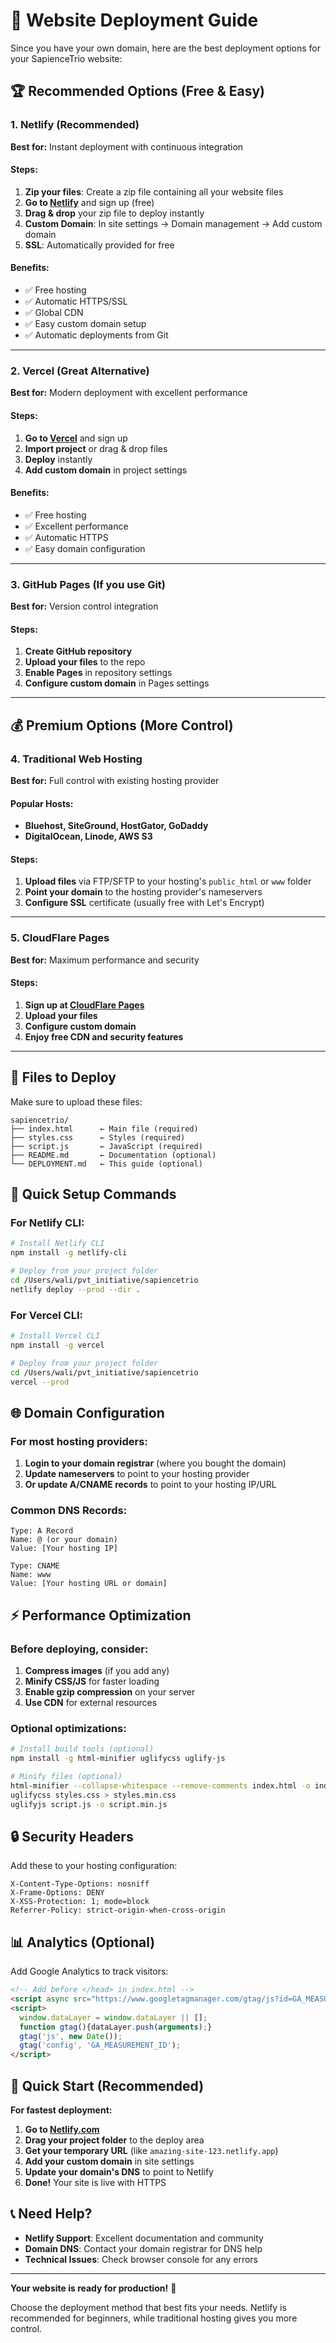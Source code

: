 # 🚀 Website Deployment Guide

Since you have your own domain, here are the best deployment options for your SapienceTrio website:

## 🏆 Recommended Options (Free & Easy)

### 1. **Netlify** (Recommended)
**Best for:** Instant deployment with continuous integration

#### Steps:
1. **Zip your files**: Create a zip file containing all your website files
2. **Go to [Netlify](https://netlify.com)** and sign up (free)
3. **Drag & drop** your zip file to deploy instantly
4. **Custom Domain**: In site settings → Domain management → Add custom domain
5. **SSL**: Automatically provided for free

#### Benefits:
- ✅ Free hosting
- ✅ Automatic HTTPS/SSL
- ✅ Global CDN
- ✅ Easy custom domain setup
- ✅ Automatic deployments from Git

---

### 2. **Vercel** (Great Alternative)
**Best for:** Modern deployment with excellent performance

#### Steps:
1. **Go to [Vercel](https://vercel.com)** and sign up
2. **Import project** or drag & drop files
3. **Deploy** instantly
4. **Add custom domain** in project settings

#### Benefits:
- ✅ Free hosting
- ✅ Excellent performance
- ✅ Automatic HTTPS
- ✅ Easy domain configuration

---

### 3. **GitHub Pages** (If you use Git)
**Best for:** Version control integration

#### Steps:
1. **Create GitHub repository**
2. **Upload your files** to the repo
3. **Enable Pages** in repository settings
4. **Configure custom domain** in Pages settings

---

## 💰 Premium Options (More Control)

### 4. **Traditional Web Hosting**
**Best for:** Full control with existing hosting provider

#### Popular Hosts:
- **Bluehost, SiteGround, HostGator, GoDaddy**
- **DigitalOcean, Linode, AWS S3**

#### Steps:
1. **Upload files** via FTP/SFTP to your hosting's `public_html` or `www` folder
2. **Point your domain** to the hosting provider's nameservers
3. **Configure SSL** certificate (usually free with Let's Encrypt)

---

### 5. **CloudFlare Pages**
**Best for:** Maximum performance and security

#### Steps:
1. **Sign up at [CloudFlare Pages](https://pages.cloudflare.com)**
2. **Upload your files**
3. **Configure custom domain**
4. **Enjoy free CDN and security features**

---

## 📁 Files to Deploy

Make sure to upload these files:
```
sapiencetrio/
├── index.html      ← Main file (required)
├── styles.css      ← Styles (required)
├── script.js       ← JavaScript (required)
├── README.md       ← Documentation (optional)
└── DEPLOYMENT.md   ← This guide (optional)
```

## 🔧 Quick Setup Commands

### For Netlify CLI:
```bash
# Install Netlify CLI
npm install -g netlify-cli

# Deploy from your project folder
cd /Users/wali/pvt_initiative/sapiencetrio
netlify deploy --prod --dir .
```

### For Vercel CLI:
```bash
# Install Vercel CLI
npm install -g vercel

# Deploy from your project folder
cd /Users/wali/pvt_initiative/sapiencetrio
vercel --prod
```

## 🌐 Domain Configuration

### For most hosting providers:
1. **Login to your domain registrar** (where you bought the domain)
2. **Update nameservers** to point to your hosting provider
3. **Or update A/CNAME records** to point to your hosting IP/URL

### Common DNS Records:
```
Type: A Record
Name: @ (or your domain)
Value: [Your hosting IP]

Type: CNAME
Name: www
Value: [Your hosting URL or domain]
```

## ⚡ Performance Optimization

### Before deploying, consider:
1. **Compress images** (if you add any)
2. **Minify CSS/JS** for faster loading
3. **Enable gzip compression** on your server
4. **Use CDN** for external resources

### Optional optimizations:
```bash
# Install build tools (optional)
npm install -g html-minifier uglifycss uglify-js

# Minify files (optional)
html-minifier --collapse-whitespace --remove-comments index.html -o index.min.html
uglifycss styles.css > styles.min.css
uglifyjs script.js -o script.min.js
```

## 🔒 Security Headers

Add these to your hosting configuration:
```
X-Content-Type-Options: nosniff
X-Frame-Options: DENY
X-XSS-Protection: 1; mode=block
Referrer-Policy: strict-origin-when-cross-origin
```

## 📊 Analytics (Optional)

Add Google Analytics to track visitors:
```html
<!-- Add before </head> in index.html -->
<script async src="https://www.googletagmanager.com/gtag/js?id=GA_MEASUREMENT_ID"></script>
<script>
  window.dataLayer = window.dataLayer || [];
  function gtag(){dataLayer.push(arguments);}
  gtag('js', new Date());
  gtag('config', 'GA_MEASUREMENT_ID');
</script>
```

## 🚀 Quick Start (Recommended)

**For fastest deployment:**

1. **Go to [Netlify.com](https://netlify.com)**
2. **Drag your project folder** to the deploy area
3. **Get your temporary URL** (like `amazing-site-123.netlify.app`)
4. **Add your custom domain** in site settings
5. **Update your domain's DNS** to point to Netlify
6. **Done!** Your site is live with HTTPS

## 📞 Need Help?

- **Netlify Support**: Excellent documentation and community
- **Domain DNS**: Contact your domain registrar for DNS help
- **Technical Issues**: Check browser console for any errors

---

**Your website is ready for production!** 🎉

Choose the deployment method that best fits your needs. Netlify is recommended for beginners, while traditional hosting gives you more control.